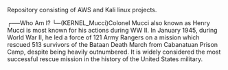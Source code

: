 Repository consisting of AWS and Kali linux projects. 

┌──Who Am I? 
└─(KERNEL_Mucci)Colonel Mucci also known as Henry Mucci is most known for his actions during WW II. 
In January 1945, during World War II, he led a force of 121 Army Rangers on a mission which 
rescued 513 survivors of the Bataan Death March from Cabanatuan Prison Camp, despite being heavily outnumbered. 
It is widely considered the most successful rescue mission in the history of the United States military.
